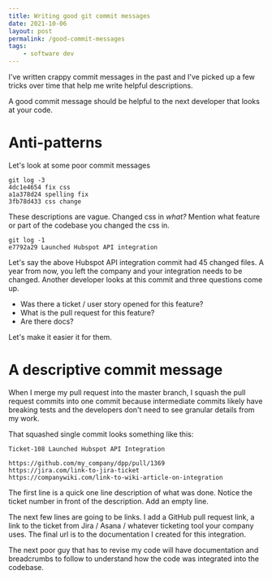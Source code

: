 ```yaml
---
title: Writing good git commit messages
date: 2021-10-06
layout: post
permalink: /good-commit-messages
tags:
    - software dev
---
```


I've written crappy commit messages in the past and I've picked up a few tricks over time that help me write helpful descriptions.

A good commit message should be helpful to the next developer that looks at your code.

# Anti-patterns
Let's look at some poor commit messages
```
git log -3
4dc1e4654 fix css
a1a378d24 spelling fix
3fb78d433 css change
```

These descriptions are vague. Changed css in _what?_ Mention what feature or part of the codebase you changed the css in.

```
git log -1
e7792a29 Launched Hubspot API integration 
```
Let's say the above Hubspot API integration commit had 45 changed files. A year from now, you left the company and your integration needs to be changed. Another developer looks at this commit and three questions come up.

- Was there a ticket / user story opened for this feature?
- What is the pull request for this feature?
- Are there docs?

Let's make it easier it for them.

# A descriptive commit message

When I merge my pull request into the master branch, I squash the pull request commits into one commit because intermediate commits
likely have breaking tests and the developers don't need to see granular details from my work.

That squashed single commit looks something like this:

```
Ticket-108 Launched Hubspot API Integration

https://github.com/my_company/dpp/pull/1369
https://jira.com/link-to-jira-ticket
https://companywiki.com/link-to-wiki-article-on-integration
```

The first line is a quick one line description of what was done. Notice the ticket number in front of the description. Add an empty line.

The next few lines are going to be links. I add a GitHub pull request link, a link to the ticket from Jira / Asana / whatever ticketing tool your company uses. The final url is to the documentation I created for this integration.

The next poor guy that has to revise my code will have documentation and breadcrumbs to follow to understand how the code was integrated into the codebase.
